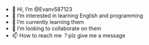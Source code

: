 - 👋 Hi, I’m @Evanv587123
- 👀 I’m interested in learning English and programming
- 🌱 I’m currently learning them
- 💞️ I’m looking to collaborate on them
- 📫 How to reach me ？plz give me a message

<!---
Evanv587123/Evanv587123 is a ✨ special ✨ repository because its `README.md` (this file) appears on your GitHub profile.
You can click the Preview link to take a look at your changes.
--->
